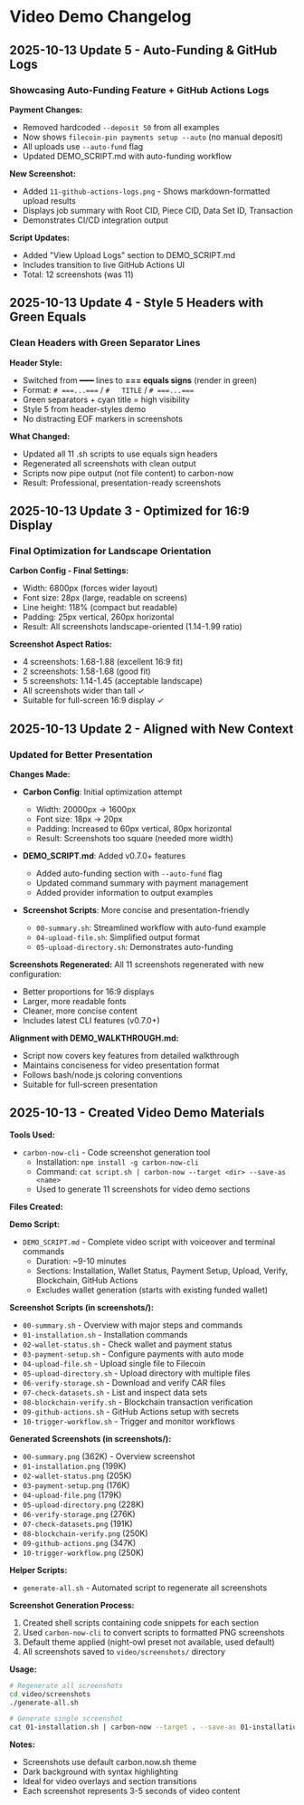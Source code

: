 # Video Demo Changelog

## 2025-10-13 Update 5 - Auto-Funding & GitHub Logs

### Showcasing Auto-Funding Feature + GitHub Actions Logs

**Payment Changes:**
- Removed hardcoded `--deposit 50` from all examples
- Now shows `filecoin-pin payments setup --auto` (no manual deposit)
- All uploads use `--auto-fund` flag
- Updated DEMO_SCRIPT.md with auto-funding workflow

**New Screenshot:**
- Added `11-github-actions-logs.png` - Shows markdown-formatted upload results
- Displays job summary with Root CID, Piece CID, Data Set ID, Transaction
- Demonstrates CI/CD integration output

**Script Updates:**
- Added "View Upload Logs" section to DEMO_SCRIPT.md
- Includes transition to live GitHub Actions UI
- Total: 12 screenshots (was 11)

## 2025-10-13 Update 4 - Style 5 Headers with Green Equals

### Clean Headers with Green Separator Lines

**Header Style:**
- Switched from ━━━ lines to **=== equals signs** (render in green)
- Format: `# ===...===` / `#   TITLE` / `# ===...===`
- Green separators + cyan title = high visibility
- Style 5 from header-styles demo
- No distracting EOF markers in screenshots

**What Changed:**
- Updated all 11 .sh scripts to use equals sign headers
- Regenerated all screenshots with clean output
- Scripts now pipe output (not file content) to carbon-now
- Result: Professional, presentation-ready screenshots

## 2025-10-13 Update 3 - Optimized for 16:9 Display

### Final Optimization for Landscape Orientation

**Carbon Config - Final Settings:**
- Width: 6800px (forces wider layout)
- Font size: 28px (large, readable on screens)
- Line height: 118% (compact but readable)
- Padding: 25px vertical, 260px horizontal
- Result: All screenshots landscape-oriented (1.14-1.99 ratio)

**Screenshot Aspect Ratios:**
- 4 screenshots: 1.68-1.88 (excellent 16:9 fit)
- 2 screenshots: 1.58-1.68 (good fit)
- 5 screenshots: 1.14-1.45 (acceptable landscape)
- All screenshots wider than tall ✓
- Suitable for full-screen 16:9 display ✓

## 2025-10-13 Update 2 - Aligned with New Context

### Updated for Better Presentation

**Changes Made:**
- **Carbon Config**: Initial optimization attempt
  - Width: 20000px → 1600px
  - Font size: 18px → 20px
  - Padding: Increased to 60px vertical, 80px horizontal
  - Result: Screenshots too square (needed more width)

- **DEMO_SCRIPT.md**: Added v0.7.0+ features
  - Added auto-funding section with `--auto-fund` flag
  - Updated command summary with payment management
  - Added provider information to output examples

- **Screenshot Scripts**: More concise and presentation-friendly
  - `00-summary.sh`: Streamlined workflow with auto-fund example
  - `04-upload-file.sh`: Simplified output format
  - `05-upload-directory.sh`: Demonstrates auto-funding

**Screenshots Regenerated:**
All 11 screenshots regenerated with new configuration:
- Better proportions for 16:9 displays
- Larger, more readable fonts
- Cleaner, more concise content
- Includes latest CLI features (v0.7.0+)

**Alignment with DEMO_WALKTHROUGH.md:**
- Script now covers key features from detailed walkthrough
- Maintains conciseness for video presentation format
- Follows bash/node.js coloring conventions
- Suitable for full-screen presentation

## 2025-10-13 - Created Video Demo Materials

**Tools Used:**
- `carbon-now-cli` - Code screenshot generation tool
  - Installation: `npm install -g carbon-now-cli`
  - Command: `cat script.sh | carbon-now --target <dir> --save-as <name>`
  - Used to generate 11 screenshots for video demo sections

**Files Created:**

**Demo Script:**
- `DEMO_SCRIPT.md` - Complete video script with voiceover and terminal commands
  - Duration: ~9-10 minutes
  - Sections: Installation, Wallet Status, Payment Setup, Upload, Verify, Blockchain, GitHub Actions
  - Excludes wallet generation (starts with existing funded wallet)

**Screenshot Scripts (in screenshots/):**
- `00-summary.sh` - Overview with major steps and commands
- `01-installation.sh` - Installation commands
- `02-wallet-status.sh` - Check wallet and payment status
- `03-payment-setup.sh` - Configure payments with auto mode
- `04-upload-file.sh` - Upload single file to Filecoin
- `05-upload-directory.sh` - Upload directory with multiple files
- `06-verify-storage.sh` - Download and verify CAR files
- `07-check-datasets.sh` - List and inspect data sets
- `08-blockchain-verify.sh` - Blockchain transaction verification
- `09-github-actions.sh` - GitHub Actions setup with secrets
- `10-trigger-workflow.sh` - Trigger and monitor workflows

**Generated Screenshots (in screenshots/):**
- `00-summary.png` (362K) - Overview screenshot
- `01-installation.png` (199K)
- `02-wallet-status.png` (205K)
- `03-payment-setup.png` (176K)
- `04-upload-file.png` (179K)
- `05-upload-directory.png` (228K)
- `06-verify-storage.png` (276K)
- `07-check-datasets.png` (191K)
- `08-blockchain-verify.png` (250K)
- `09-github-actions.png` (347K)
- `10-trigger-workflow.png` (250K)

**Helper Scripts:**
- `generate-all.sh` - Automated script to regenerate all screenshots

**Screenshot Generation Process:**
1. Created shell scripts containing code snippets for each section
2. Used `carbon-now-cli` to convert scripts to formatted PNG screenshots
3. Default theme applied (night-owl preset not available, used default)
4. All screenshots saved to `video/screenshots/` directory

**Usage:**
```bash
# Regenerate all screenshots
cd video/screenshots
./generate-all.sh

# Generate single screenshot
cat 01-installation.sh | carbon-now --target . --save-as 01-installation
```

**Notes:**
- Screenshots use default carbon.now.sh theme
- Dark background with syntax highlighting
- Ideal for video overlays and section transitions
- Each screenshot represents 3-5 seconds of video content
